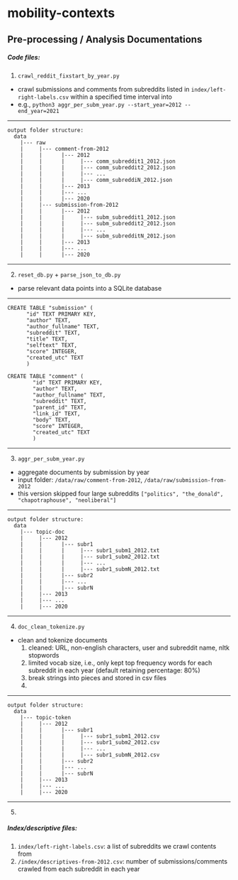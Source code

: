 # mobility-contexts

## Pre-processing / Analysis Documentations

##### Code files:

1. `crawl_reddit_fixstart_by_year.py`
- crawl submissions and comments from subreddits listed in `index/left-right-labels.csv` within a specified time interval into
- e.g., `python3 aggr_per_subm_year.py --start_year=2012 --end_year=2021`

-------------------------------------------------
    output folder structure:
      data
        |--- raw
        |     |--- comment-from-2012
        |     |      |--- 2012
        |     |      |     |--- comm_subreddit1_2012.json
        |     |      |     |--- comm_subreddit2_2012.json
        |     |      |     |--- ...
        |     |      |     |--- comm_subreddiN_2012.json
        |     |      |--- 2013
        |     |      |--- ...
        |     |      |--- 2020
        |     |--- submission-from-2012
        |     |      |--- 2012
        |     |      |     |--- subm_subreddit1_2012.json
        |     |      |     |--- subm_subreddit2_2012.json
        |     |      |     |--- ...
        |     |      |     |--- subm_subredditN_2012.json
        |     |      |--- 2013
        |     |      |--- ...
        |     |      |--- 2020
-------------------------------------------------


2. `reset_db.py` + `parse_json_to_db.py`
- parse relevant data points into a SQLite database
-------------------------------------------------
    CREATE TABLE "submission" (
          "id" TEXT PRIMARY KEY,
          "author" TEXT,
          "author_fullname" TEXT,
          "subreddit" TEXT,
          "title" TEXT,
          "selftext" TEXT,
          "score" INTEGER,
          "created_utc" TEXT
          )

    CREATE TABLE "comment" (
            "id" TEXT PRIMARY KEY,
            "author" TEXT,
            "author_fullname" TEXT,
            "subreddit" TEXT,
            "parent_id" TEXT,
            "link_id" TEXT,
            "body" TEXT,
            "score" INTEGER,
            "created_utc" TEXT
            )
-------------------------------------------------

3. `aggr_per_subm_year.py`
- aggregate documents by submission by year
- input folder: `/data/raw/comment-from-2012`, `/data/raw/submission-from-2012`
- this version skipped four large subreddits `["politics", "the_donald", "chapotraphouse", "neoliberal"]`

-------------------------------------------------
    output folder structure:
      data
        |--- topic-doc
        |     |--- 2012
        |     |      |--- subr1
        |     |      |     |--- subr1_subm1_2012.txt
        |     |      |     |--- subr1_subm2_2012.txt
        |     |      |     |--- ...
        |     |      |     |--- subr1_submN_2012.txt
        |     |      |--- subr2
        |     |      |--- ...
        |     |      |--- subrN
        |     |--- 2013
        |     |--- ...
        |     |--- 2020
-------------------------------------------------

4. `doc_clean_tokenize.py`
- clean and tokenize documents
  1. cleaned: URL, non-english characters, user and subreddit name, nltk stopwords
  2. limited vocab size, i.e., only kept top frequency words for each subreddit in each year (default retaining percentage: 80%)
  3. break strings into pieces and stored in csv files
  4. 

-------------------------------------------------
    output folder structure:
      data
        |--- topic-token
        |     |--- 2012
        |     |      |--- subr1
        |     |      |     |--- subr1_subm1_2012.csv
        |     |      |     |--- subr1_subm2_2012.csv
        |     |      |     |--- ...
        |     |      |     |--- subr1_submN_2012.csv
        |     |      |--- subr2
        |     |      |--- ...
        |     |      |--- subrN
        |     |--- 2013
        |     |--- ...
        |     |--- 2020
-------------------------------------------------

5.


##### Index/descriptive files:

1. `index/left-right-labels.csv`: a list of subreddits we crawl contents from
2. `/index/descriptives-from-2012.csv`: number of submissions/comments crawled from each subreddit in each year
